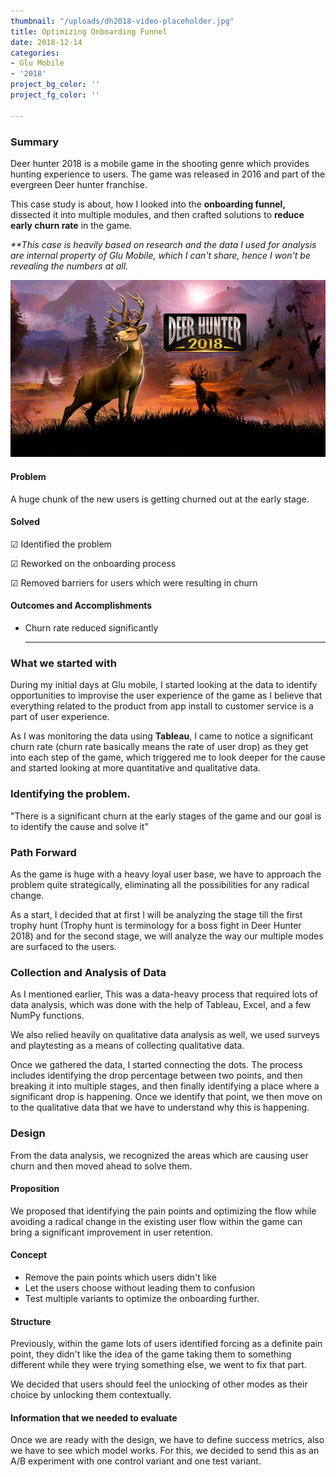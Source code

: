 ```yaml
---
thumbnail: "/uploads/dh2018-video-placeholder.jpg"
title: Optimizing Onboarding Funnel
date: 2018-12-14
categories:
- Glu Mobile
- '2018'
project_bg_color: ''
project_fg_color: ''

---
```

### Summary

Deer hunter 2018 is a mobile game in the shooting genre which provides hunting experience to users. The game was released in 2016 and part of the evergreen Deer hunter franchise.

This case study is about, how I looked into the **onboarding funnel,** dissected it into multiple modules, and then crafted solutions to **reduce early churn rate** in the game.

_**This case is heavily based on research and the data I used for analysis are internal property of Glu Mobile, which I can't share, hence I won't be revealing the numbers at all._

![Deer Hunter Splash Screen, Two deer standing in the wild](/uploads/dh2018-video-placeholder.jpg "Deer Hunter Splash Screen")

#### Problem

A huge chunk of the new users is getting churned out at the early stage.

#### Solved

☑ Identified the problem

☑ Reworked on the onboarding process

☑ Removed barriers for users which were resulting in churn

#### Outcomes and Accomplishments

* Churn rate reduced significantly

  ***

### What we started with

During my initial days at Glu mobile, I started looking at the data to identify opportunities to improvise the user experience of the game as I believe that everything related to the product from app install to customer service is a part of user experience.

As I was monitoring the data using **Tableau**, I came to notice a significant churn rate (churn rate basically means the rate of user drop) as they get into each step of the game, which triggered me to look deeper for the cause and started looking at more quantitative and qualitative data.

### Identifying the problem.

"There is a significant churn at the early stages of the game and our goal is to identify the cause and solve it"

### Path Forward

As the game is huge with a heavy loyal user base, we have to approach the problem quite strategically, eliminating all the possibilities for any radical change.

As a start, I decided that at first I will be analyzing the stage till the first trophy hunt (Trophy hunt is terminology for a boss fight in Deer Hunter 2018) and for the second stage, we will analyze the way our multiple modes are surfaced to the users.

### Collection and Analysis of Data

As I mentioned earlier, This was a data-heavy process that required lots of data analysis, which was done with the help of Tableau, Excel, and a few NumPy functions.

We also relied heavily on qualitative data analysis as well, we used surveys and playtesting as a means of collecting qualitative data.

Once we gathered the data, I started connecting the dots. The process includes identifying the drop percentage between two points, and then breaking it into multiple stages, and then finally identifying a place where a significant drop is happening. Once we identify that point, we then move on to the qualitative data that we have to understand why this is happening.

### Design

From the data analysis, we recognized the areas which are causing user churn and then moved ahead to solve them.

#### Proposition

We proposed that identifying the pain points and optimizing the flow while avoiding a radical change in the existing user flow within the game can bring a significant improvement in user retention.

#### Concept

* Remove the pain points which users didn't like
* Let the users choose without leading them to confusion
* Test multiple variants to optimize the onboarding further.

#### Structure

Previously, within the game lots of users identified forcing as a definite pain point, they didn't like the idea of the game taking them to something different while they were trying something else, we went to fix that part.

We decided that users should feel the unlocking of other modes as their choice by unlocking them contextually.

#### Information that we needed to evaluate

Once we are ready with the design, we have to define success metrics, also we have to see which model works. For this, we decided to send this as an A/B experiment with one control variant and one test variant.

#### 